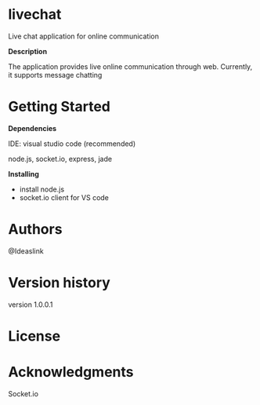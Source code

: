 # __livechat__

Live chat application for online communication

__Description__

The application provides live online communication through web. Currently, it supports message chatting 

# __Getting Started__

__Dependencies__

  IDE: visual studio code (recommended)
  
  node.js, socket.io, express, jade
  
__Installing__

- install node.js
- socket.io client for VS code

# __Authors__

@Ideaslink

# __Version history__

version 1.0.0.1

# __License__



# __Acknowledgments__

Socket.io

